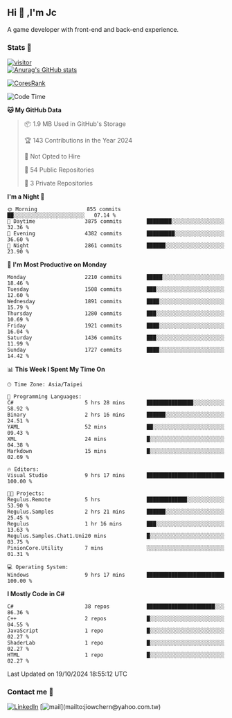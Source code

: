 ## Hi 👋 ,I'm Jc  

A game developer with front-end and back-end experience.  

### Stats  📝
[![visitor](https://visitor-badge.glitch.me/badge?page_id=jiowchern.jiowchern&style=flat-square&color=0088cc)](https://visitor-badge.glitch.me/badge?page_id=jiowchern.jiowchern&style=flat-square&color=0088cc)  
[![Anurag's GitHub stats](https://github-readme-stats.vercel.app/api?username=jiowchern&count_private=true&&show_icons=true)](https://github.com/anuraghazra/github-readme-stats)  
<!-- [![trophy](https://github-profile-trophy.vercel.app/?username=jiowchern)](https://github.com/ryo-ma/github-profile-trophy)   -->
[![CoresRank](https://cr-ss-service.azurewebsites.net/api/ScreenShot?widget=summary&username=jiowchern)](https://cr-ss-service.azurewebsites.net/api/ScreenShot?widget=summary&username=jiowchern)


<!--START_SECTION:waka-->
![Code Time](http://img.shields.io/badge/Code%20Time-1%2C237%20hrs%205%20mins-blue)

**🐱 My GitHub Data** 

> 📦 1.9 MB Used in GitHub's Storage 
 > 
> 🏆 143 Contributions in the Year 2024
 > 
> 🚫 Not Opted to Hire
 > 
> 📜 54 Public Repositories 
 > 
> 🔑 3 Private Repositories 
 > 
**I'm a Night 🦉** 

```text
🌞 Morning                855 commits         ██░░░░░░░░░░░░░░░░░░░░░░░   07.14 % 
🌆 Daytime                3875 commits        ████████░░░░░░░░░░░░░░░░░   32.36 % 
🌃 Evening                4382 commits        █████████░░░░░░░░░░░░░░░░   36.60 % 
🌙 Night                  2861 commits        ██████░░░░░░░░░░░░░░░░░░░   23.90 % 
```
📅 **I'm Most Productive on Monday** 

```text
Monday                   2210 commits        █████░░░░░░░░░░░░░░░░░░░░   18.46 % 
Tuesday                  1508 commits        ███░░░░░░░░░░░░░░░░░░░░░░   12.60 % 
Wednesday                1891 commits        ████░░░░░░░░░░░░░░░░░░░░░   15.79 % 
Thursday                 1280 commits        ███░░░░░░░░░░░░░░░░░░░░░░   10.69 % 
Friday                   1921 commits        ████░░░░░░░░░░░░░░░░░░░░░   16.04 % 
Saturday                 1436 commits        ███░░░░░░░░░░░░░░░░░░░░░░   11.99 % 
Sunday                   1727 commits        ████░░░░░░░░░░░░░░░░░░░░░   14.42 % 
```


📊 **This Week I Spent My Time On** 

```text
🕑︎ Time Zone: Asia/Taipei

💬 Programming Languages: 
C#                       5 hrs 28 mins       ███████████████░░░░░░░░░░   58.92 % 
Binary                   2 hrs 16 mins       ██████░░░░░░░░░░░░░░░░░░░   24.51 % 
YAML                     52 mins             ██░░░░░░░░░░░░░░░░░░░░░░░   09.43 % 
XML                      24 mins             █░░░░░░░░░░░░░░░░░░░░░░░░   04.38 % 
Markdown                 15 mins             █░░░░░░░░░░░░░░░░░░░░░░░░   02.69 % 

🔥 Editors: 
Visual Studio            9 hrs 17 mins       █████████████████████████   100.00 % 

🐱‍💻 Projects: 
Regulus.Remote           5 hrs               █████████████░░░░░░░░░░░░   53.90 % 
Regulus.Samples          2 hrs 21 mins       ██████░░░░░░░░░░░░░░░░░░░   25.45 % 
Regulus                  1 hr 16 mins        ███░░░░░░░░░░░░░░░░░░░░░░   13.63 % 
Regulus.Samples.Chat1.Uni20 mins             █░░░░░░░░░░░░░░░░░░░░░░░░   03.75 % 
PinionCore.Utility       7 mins              ░░░░░░░░░░░░░░░░░░░░░░░░░   01.31 % 

💻 Operating System: 
Windows                  9 hrs 17 mins       █████████████████████████   100.00 % 
```

**I Mostly Code in C#** 

```text
C#                       38 repos            ██████████████████████░░░   86.36 % 
C++                      2 repos             █░░░░░░░░░░░░░░░░░░░░░░░░   04.55 % 
JavaScript               1 repo              █░░░░░░░░░░░░░░░░░░░░░░░░   02.27 % 
ShaderLab                1 repo              █░░░░░░░░░░░░░░░░░░░░░░░░   02.27 % 
HTML                     1 repo              █░░░░░░░░░░░░░░░░░░░░░░░░   02.27 % 
```




 Last Updated on 19/10/2024 18:55:12 UTC
<!--END_SECTION:waka-->



### Contact me 💬
[![LinkedIn](https://img.shields.io/badge/-JiowchernChen-0077B5?style==flat-square&logo=LinkedIn&logoColor=white)](https://www.linkedin.com/in/jiowchern-chen-4aaa90b7/) [![mail](https://img.shields.io/badge/-jiowchern%40yahoo.com.tw-blueviolet?style=flat-square&logo=yahoo!)](mailto:jiowchern@yahoo.com.tw)    

<!-- [![Linkedin Badge](https://img.shields.io/badge/-LinkedIn-blue?style=flat-square&logo=Linkedin&logoColor=white&link=https://www.linkedin.com/in/jiowchern-chen-4aaa90b7/)](https://www.linkedin.com/in/jiowchern-chen-4aaa90b7/) -->


<!--
**jiowchern/jiowchern** is a ✨ _special_ ✨ repository because its `README.md` (this file) appears on your GitHub profile.

Here are some ideas to get you started:

- 🔭 I’m currently working on ...
- 🌱 I’m currently learning ...
- 👯 I’m looking to collaborate on ...
- 🤔 I’m looking for help with ...
- 💬 Ask me about ...
- 📫 How to reach me: ...
- 😄 Pronouns: ...
- ⚡ Fun fact: ...
-->
